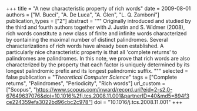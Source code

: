 +++
title = "A new characteristic property of rich words"
date = 2009-08-01
authors = ["M. Bucci", "A. De Luca", "A. Glen", "L. Q. Zamboni"]
publication_types = ["2"]
abstract = """
Originally introduced and studied by the third and fourth authors together with
J. Justin and S. Widmer (2008), rich words constitute a new class of finite and
infinite words characterized by containing the maximal number of distinct
palindromes. Several characterizations of rich words have already been
established. A particularly nice characteristic property is that all
'complete returns' to palindromes are palindromes. In this note, we prove that
rich words are also characterized by the property that each factor is uniquely
determined by its longest palindromic prefix and its longest palindromic suffix.
"""
selected = false
publication = "*Theoretical Computer Science*"
tags = ["Complete returns", "Palindromes", "Periodicity", "Rich words"]
url_custom = ["Scopus", "https://www.scopus.com/inward/record.uri?eid=2-s2.0-67649637076&doi=10.1016%2fj.tcs.2008.11.001&partnerID=40&md5=894f3ce224359efa3022bd96cbc2c978"]
doi = "10.1016/j.tcs.2008.11.001"
+++
